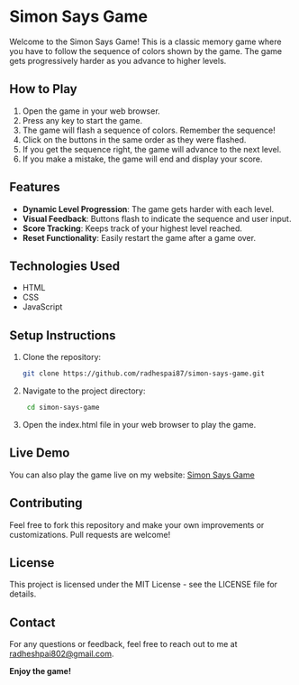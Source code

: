 # Simon Says Game

Welcome to the Simon Says Game! This is a classic memory game where you have to follow the sequence of colors shown by the game. The game gets progressively harder as you advance to higher levels.

## How to Play

1. Open the game in your web browser.
2. Press any key to start the game.
3. The game will flash a sequence of colors. Remember the sequence!
4. Click on the buttons in the same order as they were flashed.
5. If you get the sequence right, the game will advance to the next level.
6. If you make a mistake, the game will end and display your score.

## Features

- **Dynamic Level Progression**: The game gets harder with each level.
- **Visual Feedback**: Buttons flash to indicate the sequence and user input.
- **Score Tracking**: Keeps track of your highest level reached.
- **Reset Functionality**: Easily restart the game after a game over.

## Technologies Used

- HTML
- CSS
- JavaScript

## Setup Instructions

1. Clone the repository:
   ```bash
   git clone https://github.com/radhespai87/simon-says-game.git
   ```
2. Navigate to the project directory:
   ```bash
    cd simon-says-game
   ```
3. Open the index.html file in your web browser to play the game.

## Live Demo

You can also play the game live on my website: [Simon Says Game](https://radheshpai87.github.io/Simon%20Game/index.html)

## Contributing

Feel free to fork this repository and make your own improvements or customizations. Pull requests are welcome!

## License

This project is licensed under the MIT License - see the LICENSE file for details.

## Contact

For any questions or feedback, feel free to reach out to me at radheshpai802@gmail.com.

**Enjoy the game!**
